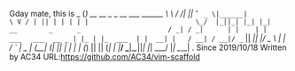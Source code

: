 Gday mate, this is              _                                            (_)                                    __   __ _  _ __ ___  ______                   \ \ / /| || '_ ` _ \|______|                   \ V / | || | | | | |                           \_/  |_||_| |_| |_|   __        _      _                      / _| / _|      | |    | |    ___   ___  __ _ | |_ | |_  ___  | |  __| |   / __| / __|/ _` ||  _||  _|/ _ \ | | / _` |   \__ \| (__| (_| || |  | | | (_) || || (_| |   |___/ \___|\__,_||_|  |_|  \___/ |_| \__,_|                                                                                              .  Since 2019/10/18  Written by AC34   URL:https://github.com/AC34/vim-scaffold    
